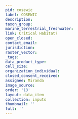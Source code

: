 ```yaml
---
pid: cosewic
label: COSEWIC
description: 
taxon_group: 
marine_terrestrial_freshwater: 
link: Critical Habitat?
open_closed: 
contact_email: 
jurisdiction: 
raster_vector: 
_tags: 
data_product_type: 
cell_size: 
organization_individual: 
closed_consent_received: 
assignee: Miranda
image_source: 
order: '13'
layout: data_item
collection: inputs
thumbnail: ''
full: ''
---
```

